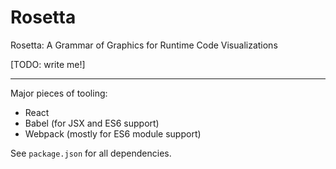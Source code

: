 # Rosetta

Rosetta: A Grammar of Graphics for Runtime Code Visualizations

[TODO: write me!]

---
Major pieces of tooling:

- React
- Babel (for JSX and ES6 support)
- Webpack (mostly for ES6 module support)

See `package.json` for all dependencies.
